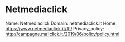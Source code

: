 
# Netmediaclick

Name: Netmediaclick
Domain: netmediaclick.it
Home: https://www.netmediaclick.it/#!/
Privacy_policy: http://campagne.mailclick.it/2019/06/policy/policy.html
